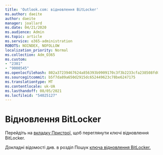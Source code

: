 ```yaml
---
title: 'Outlook.com: відновлення BitLocker'
ms.author: daeite
author: daeite
manager: joallard
ms.date: 04/21/2020
ms.audience: Admin
ms.topic: article
ms.service: o365-administration
ROBOTS: NOINDEX, NOFOLLOW
localization_priority: Normal
ms.collection: Adm_O365
ms.custom:
- "2381"
- "9000545"
ms.openlocfilehash: 802a37239467624a856393b9909170c3f3b2233cfa238508fd0515749a71d1a6
ms.sourcegitcommit: b5f7da89a650d2915dc652449623c78be6247175
ms.translationtype: MT
ms.contentlocale: uk-UA
ms.lasthandoff: 08/05/2021
ms.locfileid: "54025127"
---
```

# <a name="bitlocker-recovery"></a>Відновлення BitLocker

Перейдіть на [вкладку Пристрої,](https://account.microsoft.com/devices/recoverykey) щоб переглянути ключі відновлення BitLocker.

Докладні відомості див. в розділ Пошук [ключа відновлення BitLocker.](https://support.microsoft.com/help/4026181)